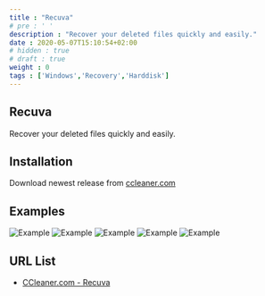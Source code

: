 ```yaml
---
title : "Recuva"
# pre : ' '
description : "Recover your deleted files quickly and easily."
date : 2020-05-07T15:10:54+02:00
# hidden : true
# draft : true
weight : 0
tags : ['Windows','Recovery','Harddisk']
---
```


## Recuva

Recover your deleted files quickly and easily.

## Installation

Download newest release from [ccleaner.com](https://www.ccleaner.com/recuva)

## Examples

![Example](images/example-1.png)
![Example](images/example-2.png)
![Example](images/example-3.png)
![Example](images/example-4.png)
![Example](images/example-5.png)

## URL List

- [CCleaner.com - Recuva](https://www.ccleaner.com/recuva/screenshots)
